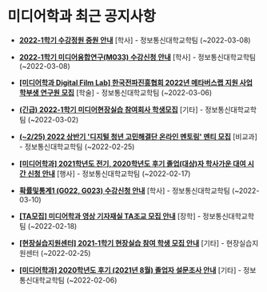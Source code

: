 # 미디어학과 최근 공지사항

* **[2022-1학기 수강정원 증원 안내](https://media.ajou.ac.kr/media/board/board01.jsp?mode=view&amp;article_no=228229&amp;board_wrapper=%2Fmedia%2Fboard%2Fboard01.jsp&amp;pager.offset=0&amp;board_no=304)**
 [학사] - 정보통신대학교학팀 (~2022-03-08)

* **[2022-1학기 미디어융합연구(M033) 수강신청 안내](https://media.ajou.ac.kr/media/board/board01.jsp?mode=view&amp;article_no=228218&amp;board_wrapper=%2Fmedia%2Fboard%2Fboard01.jsp&amp;pager.offset=0&amp;board_no=304)**
 [학사] - 정보통신대학교학팀 (~2022-03-08)

* **[[미디어학과 Digital Film Lab] 한국전파진흥협회 2022년 메타버스랩 지원 사업 학부생 연구원 모집](https://media.ajou.ac.kr/media/board/board01.jsp?mode=view&amp;article_no=228176&amp;board_wrapper=%2Fmedia%2Fboard%2Fboard01.jsp&amp;pager.offset=0&amp;board_no=304)**
 [학술] - 정보통신대학교학팀 (~2022-03-06)

* **[(긴급) 2022-1학기 미디어현장실습 참여회사 학생모집](https://media.ajou.ac.kr/media/board/board01.jsp?mode=view&amp;article_no=227977&amp;board_wrapper=%2Fmedia%2Fboard%2Fboard01.jsp&amp;pager.offset=0&amp;board_no=304)**
 [기타] - 정보통신대학교학팀 (~2022-03-02)

* **[(~2/25) 2022 상반기 &#x27;디지털 청년 고민해결단 온라인 멘토링&#x27; 멘티 모집](https://media.ajou.ac.kr/media/board/board01.jsp?mode=view&amp;article_no=227898&amp;board_wrapper=%2Fmedia%2Fboard%2Fboard01.jsp&amp;pager.offset=0&amp;board_no=304)**
 [비교과] - 정보통신대학교학팀 (~2022-02-25)

* **[[미디어학과] 2021학년도 전기, 2020학년도 후기 졸업(대상)자 학사가운 대여 시간 신청 안내](https://media.ajou.ac.kr/media/board/board01.jsp?mode=view&amp;article_no=227894&amp;board_wrapper=%2Fmedia%2Fboard%2Fboard01.jsp&amp;pager.offset=0&amp;board_no=304)**
 [행사] - 정보통신대학교학팀 (~2022-02-17)

* **[확률및통계1 (G022, G023) 수강신청 안내](https://media.ajou.ac.kr/media/board/board01.jsp?mode=view&amp;article_no=227867&amp;board_wrapper=%2Fmedia%2Fboard%2Fboard01.jsp&amp;pager.offset=0&amp;board_no=304)**
 [학사] - 정보통신대학교학팀 (~2022-03-10)

* **[[TA모집] 미디어학과 영상 기자재실 TA조교 모집 안내](https://media.ajou.ac.kr/media/board/board01.jsp?mode=view&amp;article_no=227807&amp;board_wrapper=%2Fmedia%2Fboard%2Fboard01.jsp&amp;pager.offset=0&amp;board_no=304)**
 [장학] - 정보통신대학교학팀 (~2022-02-18)

* **[[현장실습지원센터] 2021-1학기 현장실습 참여 학생 모집 안내](https://media.ajou.ac.kr/media/board/board01.jsp?mode=view&amp;article_no=227758&amp;board_wrapper=%2Fmedia%2Fboard%2Fboard01.jsp&amp;pager.offset=0&amp;board_no=304)**
 [기타] - 현장실습지원센터 (~2022-02-25)

* **[[미디어학과] 2020학년도 후기 (2021년 8월) 졸업자 설문조사 안내](https://media.ajou.ac.kr/media/board/board01.jsp?mode=view&amp;article_no=227718&amp;board_wrapper=%2Fmedia%2Fboard%2Fboard01.jsp&amp;pager.offset=0&amp;board_no=304)**
 [기타] - 정보통신대학교학팀 (~2022-02-06)
